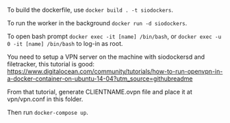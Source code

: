To build the dockerfile, use `docker build . -t siodockers`.

To run the worker in the background `docker run -d siodockers`.

To open bash prompt `docker exec -it [name] /bin/bash`,
or `docker exec -u 0 -it [name] /bin/bash` to log-in as root.

You need to setup a VPN server on the machine with siodockersd and filetracker, this tutorial is good: https://www.digitalocean.com/community/tutorials/how-to-run-openvpn-in-a-docker-container-on-ubuntu-14-04?utm_source=githubreadme

From that tutorial, generate CLIENTNAME.ovpn file and place it at vpn/vpn.conf in this folder.

Then run `docker-compose up`.
